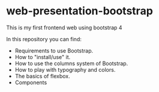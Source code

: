 # web-presentation-bootstrap
This is my first frontend web using bootstrap 4

In this repository you can find:

* Requirements to use Bootstrap.
* How to "install/use" it.
* How to use the columns system of Bootstrap.
* How to play with typography and colors.
* The basics of flexbox.
* Components 
